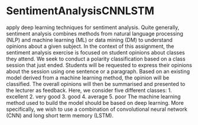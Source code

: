 # SentimentAnalysisCNNLSTM
 apply deep learning techniques for sentiment analysis. Quite generally, sentiment analysis combines methods from natural language processing (NLP) and machine learning (ML) or data mining (DM) to understand opinions about a given subject. In the context of this assignment, the sentiment analysis exercise is focused on student opinions about classes they attend. We seek to conduct a polarity classification based on a class session that just ended. Students will be requested to express their opinions about the session using one sentence or a paragraph. Based on an existing model derived from a machine learning method, the opinion will be classified. The overall opinions will then be summarised and presented to the lecturer as feedback. Here, we consider five different classes: 1. excellent 2. very good 3. good 4. average 5. poor The machine learning method used to build the model should be based on deep learning. More specifically, we wish to use a combination of convolutional neural network (CNN) and long short term memory (LSTM).
